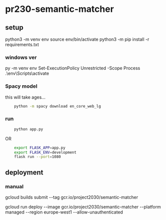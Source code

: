 # pr230-semantic-matcher

## setup

python3 -m venv env
source env/bin/activate
python3 -m pip install -r requirements.txt

### windows ver
py -m venv env
Set-ExecutionPolicy Unrestricted -Scope Process
.\env\Scripts\activate

### Spacy model

this will take ages... 

```bash
    python -m spacy download en_core_web_lg
```

### run

```bash
    python app.py
```

OR 

```bash
    export FLASK_APP=app.py
    export FLASK_ENV=development
    flask run --port=1080
```

## deployment

### manual

gcloud builds submit --tag gcr.io/project2030/semantic-matcher

gcloud run deploy --image gcr.io/project2030/semantic-matcher --platform managed --region europe-west1 --allow-unauthenticated
